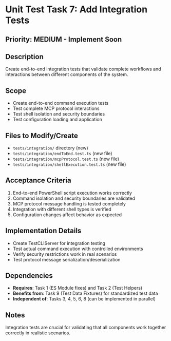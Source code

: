# Unit Test Task 7: Add Integration Tests

## Priority: MEDIUM - Implement Soon  

## Description

Create end-to-end integration tests that validate complete workflows and interactions between different components of the system.

## Scope

- Create end-to-end command execution tests
- Test complete MCP protocol interactions
- Test shell isolation and security boundaries
- Test configuration loading and application

## Files to Modify/Create

- `tests/integration/` directory (new)
- `tests/integration/endToEnd.test.ts` (new file)
- `tests/integration/mcpProtocol.test.ts` (new file)
- `tests/integration/shellExecution.test.ts` (new file)

## Acceptance Criteria

1. End-to-end PowerShell script execution works correctly
2. Command isolation and security boundaries are validated
3. MCP protocol message handling is tested completely
4. Integration with different shell types is verified
5. Configuration changes affect behavior as expected

## Implementation Details

- Create TestCLIServer for integration testing
- Test actual command execution with controlled environments
- Verify security restrictions work in real scenarios  
- Test protocol message serialization/deserialization

## Dependencies

- **Requires**: Task 1 (ES Module fixes) and Task 2 (Test Helpers)
- **Benefits from**: Task 9 (Test Data Fixtures) for standardized test data
- **Independent of**: Tasks 3, 4, 5, 6, 8 (can be implemented in parallel)

## Notes

Integration tests are crucial for validating that all components work together correctly in realistic scenarios.
